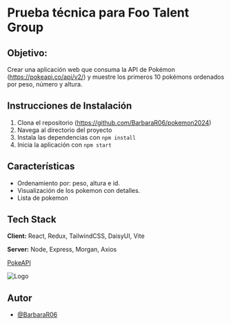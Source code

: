 
# Prueba técnica para Foo Talent Group

## Objetivo: 
Crear una aplicación web que consuma la API de
Pokémon (https://pokeapi.co/api/v2/) y muestre los
primeros 10 pokémons ordenados por peso,
número y altura.



## Instrucciones de Instalación
1. Clona el repositorio (https://github.com/BarbaraR06/pokemon2024)
2. Navega al directorio del proyecto
3. Instala las dependencias con `npm install`
4. Inicia la aplicación con `npm start`

    
## Características

- Ordenamiento por: peso, altura e id.
- Visualización de los pokemon con detalles.
- Lista de pokemon


## Tech Stack

**Client:** React, Redux, TailwindCSS, DaisyUI, Vite

**Server:** Node, Express, Morgan, Axios

[PokeAPI](https://pokeapi.co/)


![Logo](https://i.blogs.es/82d7ef/pokemon/1366_2000.jpeg)


## Autor

- [@BarbaraR06](https://github.com/BarbaraR06)

